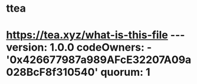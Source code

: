 # ttea
# https://tea.xyz/what-is-this-file --- version: 1.0.0 codeOwners:   - '0x426677987a989AFcE32207A09a028BcF8f310540' quorum: 1
